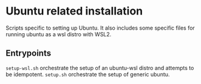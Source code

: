 # Ubuntu related installation

Scripts specific to setting up Ubuntu.
It also includes some specific files for running ubuntu as a wsl distro with WSL2.

## Entrypoints

`setup-wsl.sh` orchestrate the setup of an ubuntu-wsl distro and attempts to be idempotent.
`setup.sh` orchestrate the setup of generic ubuntu.